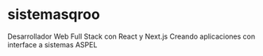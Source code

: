 # sistemasqroo
Desarrollador Web Full Stack con React y Next.js Creando aplicaciones con interface a sistemas ASPEL
